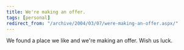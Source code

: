 ```yaml
---
title: We're making an offer.
tags: [personal]
redirect_from: "/archive/2004/03/07/were-making-an-offer.aspx/"
---
```


We found a place we like and we're making an offer. Wish us luck.

